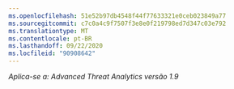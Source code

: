 ```yaml
---
ms.openlocfilehash: 51e52b97db4548f44f77633321e0ceb023849a77
ms.sourcegitcommit: c7c0a4c9f7507f3e8e0f219798ed7d347c03e792
ms.translationtype: MT
ms.contentlocale: pt-BR
ms.lasthandoff: 09/22/2020
ms.locfileid: "90908642"
---
```

*Aplica-se a: Advanced Threat Analytics versão 1.9*